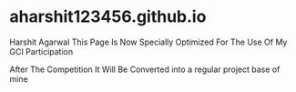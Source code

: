 # aharshit123456.github.io

Harshit Agarwal This Page Is Now Specially Optimized For The Use Of My GCI Participation

After The Competition It Will Be Converted into a regular project base of mine
